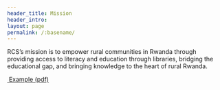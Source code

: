 ```yaml
---
header_title: Mission
header_intro: 
layout: page
permalink: /:basename/
---
```

RCS’s mission is to empower rural communities in Rwanda through providing access to literacy
and education through libraries, bridging the educational gap, and bringing knowledge to the
heart of rural Rwanda.

<span class="fa-stack">
  <i class="fa fa-circle fa-stack-2x"></i>
  <i class="fa fa-download fa-stack-1x fa-inverse"></i>
</span> <a href="/documents/example.pdf">&nbsp;Example (pdf)</a>
